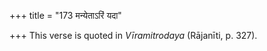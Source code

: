 +++
title = "173 मन्येताऽरिं यदा"

+++
This verse is quoted in *Vīramitrodaya* (Rājanīti, p. 327).


